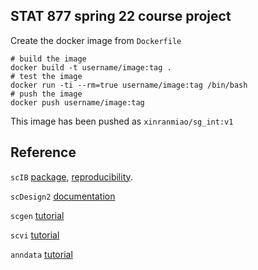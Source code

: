 STAT 877 spring 22 course project
-----

Create the docker image from `Dockerfile`
```{bash}
# build the image
docker build -t username/image:tag .
# test the image
docker run -ti --rm=true username/image:tag /bin/bash
# push the image
docker push username/image:tag
```
This image has been pushed as `xinranmiao/sg_int:v1`

Reference
-------
`scIB` [package](https://github.com/theislab/scib), [reproducibility](https://github.com/theislab/scib-reproducibility).

`scDesign2` [documentation](https://htmlpreview.github.io/?https://github.com/JSB-UCLA/scDesign2/blob/master/vignettes/scDesign2.html)

`scgen` [tutorial](https://scgen.readthedocs.io/en/stable/tutorials/scgen_batch_removal.html)

`scvi` [tutorial](https://docs.scvi-tools.org/en/stable/tutorials/notebooks/harmonization.html)

`anndata` [tutorial](https://www.r-bloggers.com/2021/02/anndata-annotated-data-in-r/)
